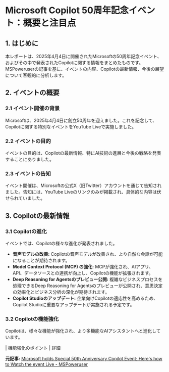 # Microsoft Copilot 50周年記念イベント：概要と注目点

## 1. はじめに

本レポートは、2025年4月4日に開催されたMicrosoftの50周年記念イベント、およびその中で発表されたCopilotに関する情報をまとめたものです。MSPoweruserの記事を基に、イベントの内容、Copilotの最新情報、今後の展望について客観的に分析します。

## 2. イベントの概要

### 2.1 イベント開催の背景

Microsoftは、2025年4月4日に創立50周年を迎えました。これを記念して、Copilotに関する特別なイベントをYouTube Liveで実施しました。

### 2.2 イベントの目的

イベントの目的は、Copilotの最新情報、特にAI技術の進展と今後の戦略を発表することにありました。

### 2.3 イベントの告知

イベント開催は、Microsoftの公式X（旧Twitter）アカウントを通じて告知されました。告知には、YouTube Liveのリンクのみが掲載され、具体的な内容は伏せられていました。

## 3. Copilotの最新情報

### 3.1 Copilotの進化

イベントでは、Copilotの様々な進化が発表されました。

* **音声モデルの改善:** Copilotの音声モデルが改善され、より自然な会話が可能になることが期待されます。
* **Model Context Protocol (MCP) の強化:** MCPが強化され、AIアプリ、API、データソースとの連携が向上し、Copilotの機能が拡張されます。
* **Deep Reasoning for Agentsのプレビュー公開:** 複雑なビジネスプロセスを処理できるDeep Reasoning for Agentsのプレビューが公開され、意思決定の効率化とビジネス分析の深化が期待されます。
* **Copilot Studioのアップデート:** 企業向けCopilotの適応性を高めるため、Copilot Studioに重要なアップデートが実施される予定です。

### 3.2 Copilotの機能強化

Copilotは、様々な機能が強化され、より多機能なAIアシスタントへと進化しています。

| 機能強化のポイント | 詳細 

**元記事:** [Microsoft holds Special 50th Anniversary Copilot Event; Here's how to Watch the event Live - MSPoweruser](https://mspoweruser.com/microsoft-holds-special-50th-anniversary-copilot-event-heres-how-to-watch-the-event-live/)